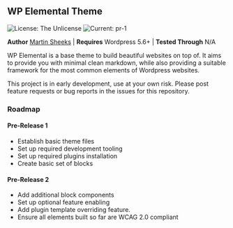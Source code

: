 ## WP Elemental Theme

![License: The Unlicense](https://img.shields.io/badge/License-The%20Unlicense-green) ![Current: pr-1](https://img.shields.io/static/v1?label=Release&message=Pre-Release%201&color=red)

**Author** [Martin Sheeks](https://github.com/mmsheeks/) |
**Requires** Wordpress 5.6+ |
**Tested Through** N/A

WP Elemental is a base theme to build beautiful websites on top of. It aims to provide you with minimal clean markdown, while also providing a suitable framework for the most common elements of Wordpress websites.

This project is in early development, use at your own risk. Please post feature requests or bug reports in the issues for this repository.

### Roadmap

#### Pre-Release 1
 - Establish basic theme files
 - Set up required development tooling
 - Set up required plugins installation
 - Create basic set of blocks

#### Pre-Release 2
 - Add additional block components
 - Set up optional feature enabling
 - Add plugin template overriding feature.
 - Ensure all elements built so far are WCAG 2.0 compliant
